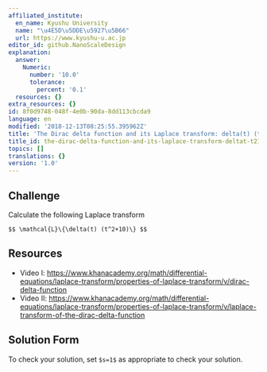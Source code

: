 ```yaml
---
affiliated_institute:
  en_name: Kyushu University
  name: "\u4E5D\u5DDE\u5927\u5B66"
  url: https://www.kyushu-u.ac.jp
editor_id: github.NanoScaleDesign
explanation:
  answer:
    Numeric:
      number: '10.0'
      tolerance:
        percent: '0.1'
  resources: {}
extra_resources: {}
id: 8f0d9748-048f-4e0b-90da-8dd113cbcda9
language: en
modified: '2018-12-13T08:25:55.395962Z'
title: 'The Dirac delta function and its Laplace transform: delta(t) (t^2+10)'
title_id: the-dirac-delta-function-and-its-laplace-transform-deltat-t210
topics: []
translations: {}
version: '1.0'
---
```


## Challenge
Calculate the following Laplace transform

`$$ \mathcal{L}\{\delta(t) (t^2+10)\} $$`

## Resources
- Video I: https://www.khanacademy.org/math/differential-equations/laplace-transform/properties-of-laplace-transform/v/dirac-delta-function
- Video II: https://www.khanacademy.org/math/differential-equations/laplace-transform/properties-of-laplace-transform/v/laplace-transform-of-the-dirac-delta-function

## Solution Form
To check your solution, set `$s=1$` as appropriate to check your solution.
